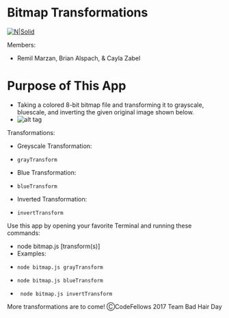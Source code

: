# Bitmap Transformations

[![N|Solid](https://cldup.com/dTxpPi9lDf.thumb.png)](https://nodesource.com/products/nsolid)

Members:
  - Remil Marzan, Brian Alspach, & Cayla Zabel

# Purpose of This App

  - Taking a colored 8-bit bitmap file and transforming it to grayscale, bluescale, and inverting the given original image shown below.
  - ![alt tag](./img/palette-bitmap.bmp)


Transformations:
  - Greyscale Transformation:
  -     grayTransform
  - Blue Transformation:
  -     blueTransform
  - Inverted Transformation:
  -     invertTransform

Use this app by opening your favorite Terminal and running these commands:
- node bitmap.js [transform(s)]
 - Examples:
  -     node bitmap.js grayTransform
  -     node bitmap.js blueTransform
  -      node bitmap.js invertTransform

More transformations are to come!
ⒸCodeFellows 2017 Team Bad Hair Day

